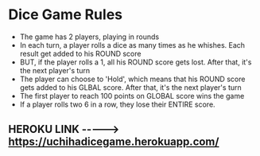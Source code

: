# **Dice Game Rules**

* The game has 2 players, playing in rounds
* In each turn, a player rolls a dice as many times as he whishes. Each result get added to his ROUND score
* BUT, if the player rolls a 1, all his ROUND score gets lost. After that, it's the next player's turn
* The player can choose to 'Hold', which means that his ROUND score gets added to his GLBAL score. After that, it's the next player's turn
* The first player to reach 100 points on GLOBAL score wins the game
* If a player rolls two 6 in a row,  they lose their ENTIRE score.

## **HEROKU LINK** -----> https://uchihadicegame.herokuapp.com/
